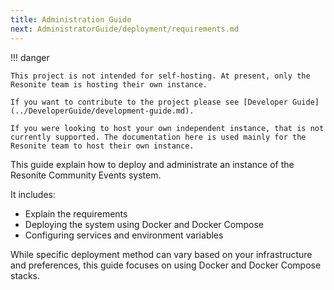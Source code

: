```yaml
---
title: Administration Guide
next: AdministratorGuide/deployment/requirements.md
---
```


!!! danger

    This project is not intended for self-hosting. At present, only the Resonite team is hosting their own instance.

    If you want to contribute to the project please see [Developer Guide](../DeveloperGuide/development-guide.md).

    If you were looking to host your own independent instance, that is not currently supported. The documentation here is used mainly for the Resonite team to host their own instance.

This guide explain how to deploy and administrate an instance of the Resonite Community Events system.

It includes:

- Explain the requirements
- Deploying the system using Docker and Docker Compose
- Configuring services and environment variables

While specific deployment method can vary based on your infrastructure and preferences, this guide focuses on using Docker and Docker Compose stacks.
